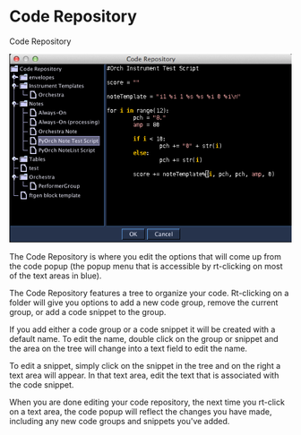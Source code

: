 Code Repository 
===============

Code Repository

![Code Repository](../../../images/codeRepository.png)

The Code Repository is where you edit the options that will come up from
the code popup (the popup menu that is accessible by rt-clicking on most
of the text areas in blue).

The Code Repository features a tree to organize your code. Rt-clicking
on a folder will give you options to add a new code group, remove the
current group, or add a code snippet to the group.

If you add either a code group or a code snippet it will be created with
a default name. To edit the name, double click on the group or snippet
and the area on the tree will change into a text field to edit the name.

To edit a snippet, simply click on the snippet in the tree and on the
right a text area will appear. In that text area, edit the text that is
associated with the code snippet.

When you are done editing your code repository, the next time you
rt-click on a text area, the code popup will reflect the changes you
have made, including any new code groups and snippets you've added.
